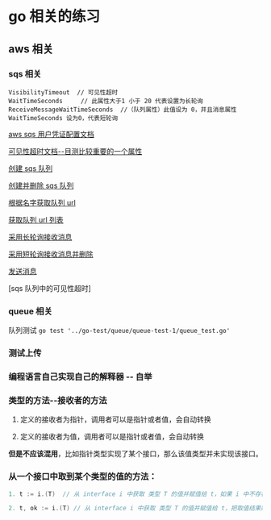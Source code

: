 
go 相关的练习
=============
## aws 相关

### sqs 相关
```
VisibilityTimeout  // 可见性超时
WaitTimeSeconds     // 此属性大于1 小于 20 代表设置为长轮询
ReceiveMessageWaitTimeSeconds  //（队列属性）此值设为 0，并且消息属性  WaitTimeSeconds 设为0，代表短轮询
```
[aws sqs 用户凭证配置文档](https://docs.aws.amazon.com/zh_cn/sdk-for-go/v1/developer-guide/configuring-sdk.html)

[可见性超时文档--目测比较重要的一个属性](https://docs.aws.amazon.com/zh_cn/AWSSimpleQueueService/latest/SQSDeveloperGuide/sqs-visibility-timeout.html)

[创建 sqs 队列](aws-demo/sqs-demo/sqs_createqueues.go)

[创建并删除 sqs 队列](aws-demo/sqs-demo/sqs-createanddeletequeue)

[根据名字获取队列 url](aws-demo/sqs-demo/sqs-getqueueurl)

[获取队列 url 列表](aws-demo/sqs-demo/sqs-listqueue)

[采用长轮询接收消息](aws-demo/sqs-demo/sqs-longpolling-receive-message)

[采用短轮询接收消息并删除](aws-demo/sqs-demo/sqs-recieveanddeletemessage)

[发送消息](aws-demo/sqs-demo/sqs-sendmessage)

[sqs 队列中的可见性超时]

### queue 相关

队列测试
`go test '../go-test/queue/queue-test-1/queue_test.go'`

### 测试上传


### 编程语言自己实现自己的解释器 -- 自举

### 类型的方法--接收者的方法

1. 定义的接收者为指针，调用者可以是指针或者值，会自动转换

2. 定义的接收者为值，调用者可以是指针或者值，会自动转换

**但是不应该混用**，比如指针类型实现了某个接口，那么该值类型并未实现该接口。

### 从一个接口中取到某个类型的值的方法：

```go
1. t := i.(T)  // 从 interface i 中获取 类型 T 的值并赋值给 t，如果 i 中不存在该值，则触发一个 panic

2. t, ok := i.(T) // 从 interface i 中获取 类型 T 的值并赋值给 t，把取值结果赋值给 ok。如果没有取到 T 的值，则 ok 值为 false，t 的值为 零值。
```
